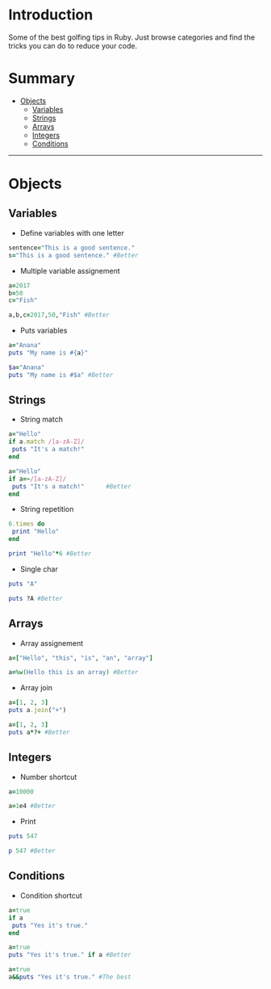 # Introduction
Some of the best golfing tips in Ruby.
Just browse categories and find the tricks you can do to reduce your code.

# Summary
* [Objects](#objects)
  * [Variables](#variables)
  * [Strings](#strings)
  * [Arrays](#arrays)
  * [Integers](#integers)
  * [Conditions](#conditions)

----------

# Objects
## Variables
- Define variables with one letter
```ruby
sentence="This is a good sentence."
s="This is a good sentence." #Better
```

- Multiple variable assignement
```ruby
a=2017
b=50         
c="Fish"

a,b,c=2017,50,"Fish" #Better
```

- Puts variables
```ruby
a="Anana"
puts "My name is #{a}"

$a="Anana"
puts "My name is #$a" #Better
```

## Strings
- String match
```ruby
a="Hello"
if a.match /[a-zA-Z]/
 puts "It's a match!"
end

a="Hello"
if a=~/[a-zA-Z]/
 puts "It's a match!"      #Better
end
```

- String repetition
```ruby
6.times do
 print "Hello"
end

print "Hello"*6 #Better
```

- Single char
```ruby
puts "A"

puts ?A #Better
```

## Arrays

- Array assignement
```ruby
a=["Hello", "this", "is", "an", "array"]

a=%w(Hello this is an array) #Better
```

- Array join
```ruby
a=[1, 2, 3]
puts a.join("+")

a=[1, 2, 3]
puts a*?+ #Better
```

## Integers

- Number shortcut
```ruby
a=10000

a=1e4 #Better
```

- Print
```ruby
puts 547

p 547 #Better
```

## Conditions

- Condition shortcut
```ruby
a=true
if a
 puts "Yes it's true."
end

a=true
puts "Yes it's true." if a #Better

a=true
a&&puts "Yes it's true." #The best
```
